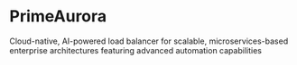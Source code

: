 # PrimeAurora
Cloud-native, AI-powered load balancer for scalable, microservices-based enterprise architectures featuring advanced automation capabilities
